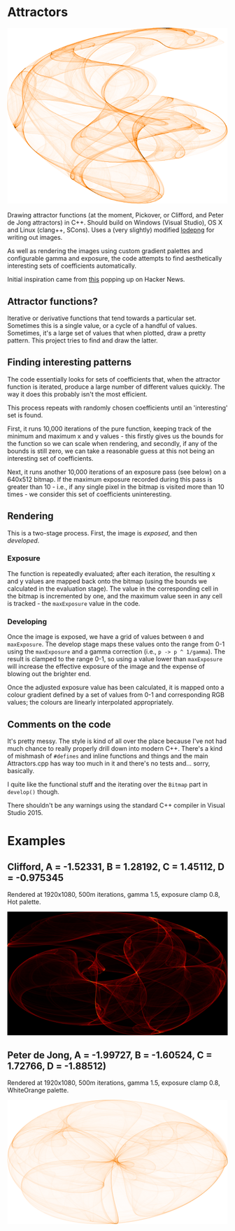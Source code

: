# Attractors

![Small example](https://raw.githubusercontent.com/cawhitworth/Attractors/master/examples/small_example.png)

Drawing attractor functions (at the moment, Pickover, or Clifford, and Peter de
Jong attractors) in C++. Should build on Windows (Visual Studio), OS X and
Linux (clang++, SCons). Uses a (very slightly) modified
[lodepng](https://github.com/lvandeve/lodepng) for writing out images.

As well as rendering the images using custom gradient palettes and configurable
gamma and exposure, the code attempts to find aesthetically interesting sets of
coefficients automatically.

Initial inspiration came from [this](http://paulbourke.net/fractals/clifford/)
popping up on Hacker News.

## Attractor functions?

Iterative or derivative functions that tend towards a particular set. Sometimes
this is a single value, or a cycle of a handful of values. Sometimes, it's a
large set of values that when plotted, draw a pretty pattern. This project
tries to find and draw the latter.

## Finding interesting patterns

The code essentially looks for sets of coefficients that, when the attractor
function is iterated, produce a large number of different values quickly. The
way it does this probably isn't the most efficient.

This process repeats with randomly chosen coefficients until an 'interesting'
set is found.

First, it runs 10,000 iterations of the pure function, keeping track of the
minimum and maximum x and y values - this firstly gives us the bounds for the
function so we can scale when rendering, and secondly, if any of the bounds is
still zero, we can take a reasonable guess at this not being an interesting set
of coefficients.

Next, it runs another 10,000 iterations of an exposure pass (see below) on a
640x512 bitmap. If the maximum exposure recorded during this pass is greater
than 10 - i.e., if any single pixel in the bitmap is visited more than 10
times - we consider this set of coefficients uninteresting.

## Rendering

This is a two-stage process. First, the image is *exposed*, and then
*developed*.

### Exposure

The function is repeatedly evaluated; after each iteration, the resulting x
and y values are mapped back onto the bitmap (using the bounds we calculated
in the evaluation stage). The value in the corresponding cell in the bitmap
is incremented by one, and the maximum value seen in any cell is tracked -
the `maxExposure` value in the code.

### Developing

Once the image is exposed, we have a grid of values between `0` and
`maxExposure`. The develop stage maps these values onto the range from 0-1
using the `maxExposure` and a gamma correction (i.e., `p -> p ^ 1/gamma`). The
result is clamped to the range 0-1, so using a value lower than `maxExposure`
will increase the effective exposure of the image and the expense of blowing
out the brighter end.

Once the adjusted exposure value has been calculated, it is mapped onto a
colour gradient defined by a set of values from 0-1 and corresponding RGB
values; the colours are linearly interpolated appropriately.

## Comments on the code

It's pretty messy. The style is kind of all over the place because I've not
had much chance to really properly drill down into modern C++. There's a kind
of mishmash of `#defines` and inline functions and things and the main
Attractors.cpp has way too much in it and there's no tests and... sorry,
basically.

I quite like the functional stuff and the iterating over the `Bitmap` part in
`develop()` though.

There shouldn't be any warnings using the standard C++ compiler in Visual
Studio 2015.

# Examples

## Clifford, A = -1.52331, B = 1.28192, C = 1.45112, D = -0.975345

Rendered at 1920x1080, 500m iterations, gamma 1.5, exposure clamp 0.8,
Hot palette.

![Example 1](https://raw.githubusercontent.com/cawhitworth/Attractors/master/examples/example_1.png)

## Peter de Jong, A = -1.99727, B = -1.60524, C = 1.72766, D = -1.88512)

Rendered at 1920x1080, 500m iterations, gamma 1.5, exposure clamp 0.8,
WhiteOrange palette.

![Example 2](https://raw.githubusercontent.com/cawhitworth/Attractors/master/examples/example_2.png)
